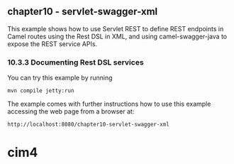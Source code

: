 chapter10 - servlet-swagger-xml
-------------------------------

This example shows how to use Servlet REST to define REST endpoints in Camel routes using the Rest DSL in XML,
and using camel-swagger-java to expose the REST service APIs.

### 10.3.3 Documenting Rest DSL services

You can try this example by running

    mvn compile jetty:run

The example comes with further instructions how to use this example accessing the web page from a browser at:

    http://localhost:8080/chapter10-servlet-swagger-xml

# cim4
